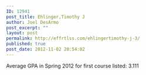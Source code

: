 ```yaml
---
ID: 12941
post_title: Ehlinger,Timothy J
author: Joel DesArmo
post_excerpt: ""
layout: post
permalink: http://effrtlss.com/ehlingertimothy-j-3/
published: true
post_date: 2012-11-02 20:54:02
---
```

<p>Average GPA in Spring 2012 for first course listed: 3.111</p>